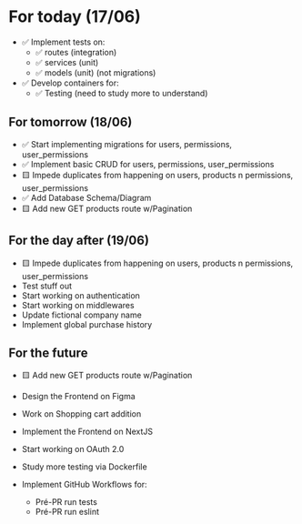 # For today (17/06)

- ✅ Implement tests on:
  - ✅ routes (integration)
  - ✅ services (unit)
  - ✅ models (unit) (not migrations)
- ✅ Develop containers for:
  - ✅ Testing (need to study more to understand)

## For tomorrow (18/06)

- ✅ Start implementing migrations for users, permissions, user_permissions
- ✅ Implement basic CRUD for users, permissions, user_permissions
- 🟨 Impede duplicates from happening on users, products n permissions, user_permissions
- ✅ Add Database Schema/Diagram
- 🟨 Add new GET products route w/Pagination

## For the day after (19/06)

- 🟨 Impede duplicates from happening on users, products n permissions, user_permissions
- Test stuff out
- Start working on authentication
- Start working on middlewares
- Update fictional company name
- Implement global purchase history

## For the future

- 🟨 Add new GET products route w/Pagination
- Design the Frontend on Figma
- Work on Shopping cart addition
- Implement the Frontend on NextJS
- Start working on OAuth 2.0

- Study more testing via Dockerfile
- Implement GitHub Workflows for:
  - Pré-PR run tests
  - Pré-PR run eslint
